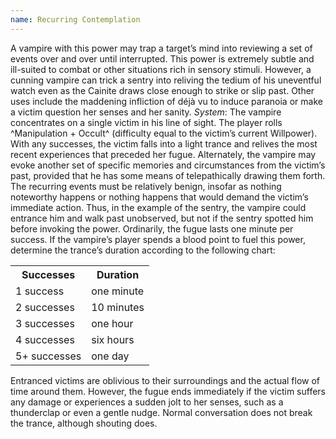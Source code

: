 ```yaml
---
name: Recurring Contemplation
---
```


A vampire with this power may trap a target’s mind into reviewing a set of events over and over until interrupted. This power is extremely subtle and ill-suited to combat or other situations rich in sensory stimuli. However, a cunning vampire can trick a sentry into reliving the tedium of his uneventful watch even as the Cainite draws close enough to strike or slip past. Other uses include the maddening infliction of déjà vu to induce paranoia or make a victim question her senses and her sanity.
_System_: The vampire concentrates on a single victim in his line of sight. The player rolls ^Manipulation + Occult^ (difficulty equal to the victim’s current Willpower). With any successes, the victim falls into a light trance and relives the most recent experiences that preceded her fugue. Alternately, the vampire may evoke another set of specific memories and circumstances from the victim’s past, provided that he has some means of telepathically drawing them forth. The recurring events must be relatively benign, insofar as nothing noteworthy happens or nothing happens that would demand the victim’s immediate action. Thus, in the example of the sentry, the vampire could entrance him and walk past unobserved, but not if the sentry spotted him before invoking the power. Ordinarily, the fugue lasts one minute per success. If the vampire’s player spends a blood point to fuel this power, determine the trance’s duration according to the following chart:
<table><tr><th>Successes</th><th>Duration</th></tr><tr><td>1 success</td><td>one minute</td></tr><tr><td>2 successes</td><td>10 minutes</td></tr><tr><td>3 successes</td><td>one hour</td></tr><tr><td>4 successes</td><td>six hours</td></tr><tr><td>5+ successes</td><td>one day</td></tr></table>Entranced victims are oblivious to their surroundings and the actual flow of time around them. However, the fugue ends immediately if the victim suffers any damage or experiences a sudden jolt to her senses, such as a thunderclap or even a gentle nudge. Normal conversation does not break the trance, although shouting does.